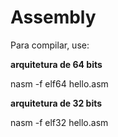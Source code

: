 # Assembly
<p>Para compilar, use: </p>
<b>arquitetura de 64 bits</b>
<p>nasm -f elf64 hello.asm</p>
<b>arquitetura de 32 bits</b>
<p>nasm -f elf32 hello.asm</p>
